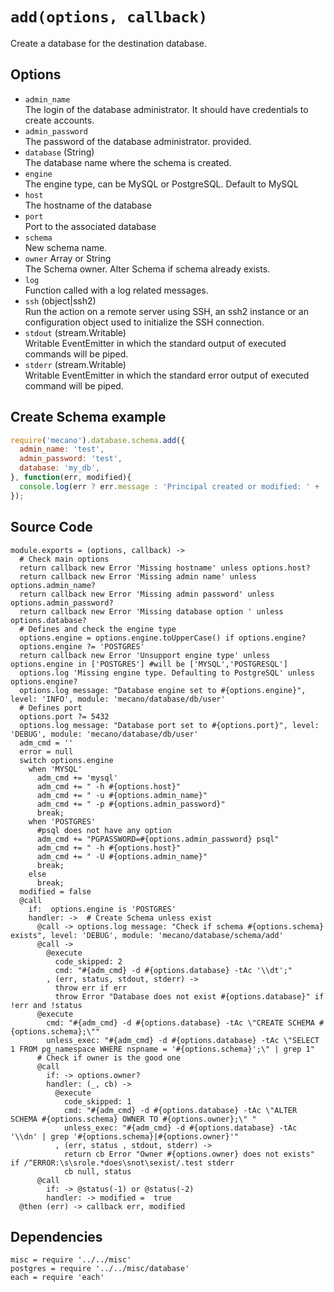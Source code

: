 
# `add(options, callback)`

Create a database for the destination database.

## Options

*   `admin_name`   
    The login of the database administrator. It should have credentials to create accounts.
*   `admin_password`   
    The password of the database administrator.
    provided.
*   `database` (String)   
    The database name where the schema is created.
*   `engine`      
    The engine type, can be MySQL or PostgreSQL. Default to MySQL
*   `host`   
    The hostname of the database
*   `port`   
    Port to the associated database
*   `schema`   
    New schema name.
*   `owner` Array or String   
    The Schema owner. Alter Schema if schema already exists.
*   `log`   
    Function called with a log related messages.
*   `ssh` (object|ssh2)   
    Run the action on a remote server using SSH, an ssh2 instance or an
    configuration object used to initialize the SSH connection.
*   `stdout` (stream.Writable)   
    Writable EventEmitter in which the standard output of executed commands will
    be piped.
*   `stderr` (stream.Writable)   
    Writable EventEmitter in which the standard error output of executed command
    will be piped.

## Create Schema example

```js
require('mecano').database.schema.add({
  admin_name: 'test',
  admin_password: 'test',
  database: 'my_db',
}, function(err, modified){
  console.log(err ? err.message : 'Principal created or modified: ' + !!modified);
});
```

## Source Code

    module.exports = (options, callback) ->
      # Check main options
      return callback new Error 'Missing hostname' unless options.host?
      return callback new Error 'Missing admin name' unless options.admin_name?
      return callback new Error 'Missing admin password' unless options.admin_password?
      return callback new Error 'Missing database option ' unless options.database?
      # Defines and check the engine type 
      options.engine = options.engine.toUpperCase() if options.engine?
      options.engine ?= 'POSTGRES'
      return callback new Error 'Unsupport engine type' unless options.engine in ['POSTGRES'] #will be ['MYSQL','POSTGRESQL'] 
      options.log 'Missing engine type. Defaulting to PostgreSQL' unless options.engine?
      options.log message: "Database engine set to #{options.engine}", level: 'INFO', module: 'mecano/database/db/user'
      # Defines port
      options.port ?= 5432 
      options.log message: "Database port set to #{options.port}", level: 'DEBUG', module: 'mecano/database/db/user'     
      adm_cmd = ''
      error = null
      switch options.engine
        when 'MYSQL'
          adm_cmd += 'mysql'
          adm_cmd += " -h #{options.host}"
          adm_cmd += " -u #{options.admin_name}"
          adm_cmd += " -p #{options.admin_password}"
          break;
        when 'POSTGRES'
          #psql does not have any option
          adm_cmd += "PGPASSWORD=#{options.admin_password} psql"
          adm_cmd += " -h #{options.host}"
          adm_cmd += " -U #{options.admin_name}"
          break;
        else
          break;
      modified = false
      @call 
        if:  options.engine is 'POSTGRES'
        handler: ->  # Create Schema unless exist
          @call -> options.log message: "Check if schema #{options.schema} exists", level: 'DEBUG', module: 'mecano/database/schema/add'     
          @call ->
            @execute
              code_skipped: 2
              cmd: "#{adm_cmd} -d #{options.database} -tAc '\\dt';"
            , (err, status, stdout, stderr) ->
              throw err if err
              throw Error "Database does not exist #{options.database}" if !err and !status
          @execute
            cmd: "#{adm_cmd} -d #{options.database} -tAc \"CREATE SCHEMA #{options.schema};\""
            unless_exec: "#{adm_cmd} -d #{options.database} -tAc \"SELECT 1 FROM pg_namespace WHERE nspname = '#{options.schema}';\" | grep 1"
          # Check if owner is the good one
          @call 
            if: -> options.owner?
            handler: (_, cb) ->
              @execute 
                code_skipped: 1
                cmd: "#{adm_cmd} -d #{options.database} -tAc \"ALTER SCHEMA #{options.schema} OWNER TO #{options.owner};\" "
                unless_exec: "#{adm_cmd} -d #{options.database} -tAc '\\dn' | grep '#{options.schema}|#{options.owner}'"
              , (err, status , stdout, stderr) ->
                return cb Error "Owner #{options.owner} does not exists" if /^ERROR:\s\srole.*does\snot\sexist/.test stderr
                cb null, status
          @call
            if: -> @status(-1) or @status(-2)
            handler: -> modified =  true
      @then (err) -> callback err, modified
      


## Dependencies

    misc = require '../../misc'
    postgres = require '../../misc/database'
    each = require 'each'
